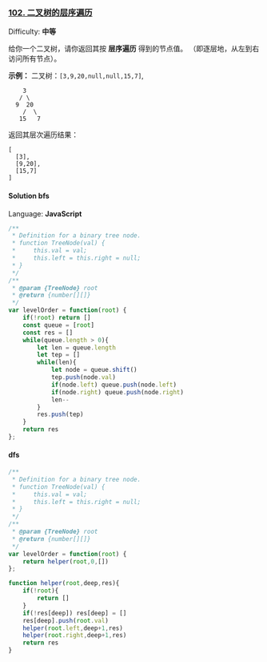 ### [102\. 二叉树的层序遍历](https://leetcode-cn.com/problems/binary-tree-level-order-traversal/)

Difficulty: **中等**


给你一个二叉树，请你返回其按 **层序遍历** 得到的节点值。 （即逐层地，从左到右访问所有节点）。

**示例：**
二叉树：`[3,9,20,null,null,15,7]`,

```
    3
   / \
  9  20
    /  \
   15   7
```

返回其层次遍历结果：

```
[
  [3],
  [9,20],
  [15,7]
]
```


#### Solution   bfs

Language: **JavaScript**

```javascript
/**
 * Definition for a binary tree node.
 * function TreeNode(val) {
 *     this.val = val;
 *     this.left = this.right = null;
 * }
 */
/**
 * @param {TreeNode} root
 * @return {number[][]}
 */
var levelOrder = function(root) {
    if(!root) return []
    const queue = [root]
    const res = []
    while(queue.length > 0){
        let len = queue.length
        let tep = []
        while(len){
            let node = queue.shift()
            tep.push(node.val)
            if(node.left) queue.push(node.left)
            if(node.right) queue.push(node.right)
            len--
        }
        res.push(tep)
    }
    return res
};
```

#### dfs
```js
/**
 * Definition for a binary tree node.
 * function TreeNode(val) {
 *     this.val = val;
 *     this.left = this.right = null;
 * }
 */
/**
 * @param {TreeNode} root
 * @return {number[][]}
 */
var levelOrder = function(root) {
    return helper(root,0,[])
};

function helper(root,deep,res){
    if(!root){
        return []
    }
    if(!res[deep]) res[deep] = []
    res[deep].push(root.val)
    helper(root.left,deep+1,res)
    helper(root.right,deep+1,res)
    return res
}
```

